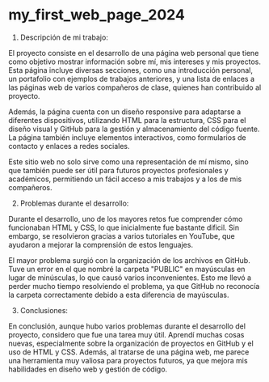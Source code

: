 # my_first_web_page_2024


1. Descripción de mi trabajo:

El proyecto consiste en el desarrollo de una página web personal que tiene como objetivo mostrar información sobre mí, mis intereses y mis proyectos. Esta página incluye diversas secciones, como una introducción personal, un portafolio con ejemplos de trabajos anteriores, y una lista de enlaces a las páginas web de varios compañeros de clase, quienes han contribuido al proyecto.

Además, la página cuenta con un diseño responsive para adaptarse a diferentes dispositivos, utilizando HTML para la estructura, CSS para el diseño visual y GitHub para la gestión y almacenamiento del código fuente. La página también incluye elementos interactivos, como formularios de contacto y enlaces a redes sociales.

Este sitio web no solo sirve como una representación de mí mismo, sino que también puede ser útil para futuros proyectos profesionales y académicos, permitiendo un fácil acceso a mis trabajos y a los de mis compañeros.

2. Problemas durante el desarrollo:

Durante el desarrollo, uno de los mayores retos fue comprender cómo funcionaban HTML y CSS, lo que inicialmente fue bastante dificil. Sin embargo, se resolvieron gracias a varios tutoriales en YouTube, que ayudaron a mejorar la comprensión de estos lenguajes.

El mayor problema surgió con la organización de los archivos en GitHub. Tuve un error en el que nombré la carpeta "PUBLIC" en mayúsculas en lugar de minúsculas, lo que causó varios inconvenientes. Esto me llevó a perder mucho tiempo resolviendo el problema, ya que GitHub no reconocía la carpeta correctamente debido a esta diferencia de mayúsculas.

3. Conclusiones:

En conclusión, aunque hubo varios problemas durante el desarrollo del proyecto, considero que fue una tarea muy útil. Aprendí muchas cosas nuevas, especialmente sobre la organización de proyectos en GitHub y el uso de HTML y CSS. Además, al tratarse de una página web, me parece una herramienta muy valiosa para proyectos futuros, ya que mejora mis habilidades en diseño web y gestión de código.
